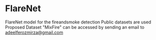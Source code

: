 # FlareNet
FlareNet model for the fireandsmoke detection
Public datasets are used
Proposed Dataset "MixFire" can be accessed by sending an email to adeelferozmirza@gmail.com
